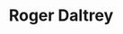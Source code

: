 ---
title: "Roger Daltrey"
summary: "Roger Harry Daltrey is an English singer, musician and actor. He is a co-founder and the lead singer of the rock band The Who.Daltrey's hit songs with the Who include \"My Generation\", \"Pinball Wizard\", \"Won't Get Fooled Again\", \"Baba O'Riley\" and \"You Better You Bet\". He began his solo career in 1973, while still a member of the Who. Since then he has released ten solo studio albums, five compilation albums, and one live album. His solo hits include \"Giving It All Away\", \"Walking the Dog\", \"Written on the Wind\", \"Free Me\", \"Without Your Love\" and \"Under a Raging Moon\".
The Who are considered one of the most influential rock bands of the 20th century and have sold over 100 million records worldwide. As a member of the band, Daltrey received a Lifetime achievement award from the British Phonographic Industry in 1988, and from the Grammy Foundation in 2001. He was inducted into the Rock and Roll Hall of Fame in 1990, and the UK Music Hall of Fame in 2005. He and Pete Townshend received Kennedy Center Honors in 2008 and The George and Ira Gershwin Award for Lifetime Musical Achievement at UCLA on 21 May 2016. Daltrey has also been an actor and film producer, with roles in films, theatre, and television. Planet Rock listeners voted him rock's fifth-greatest voice in 2009, and he was ranked number 61 on Rolling Stone's list of the 100 greatest singers of all time in 2010."
image: "roger-daltrey.jpg"
apple_music_artist_url: "None"
wikipedia_url: "https://en.wikipedia.org/wiki/Roger_Daltrey"
---